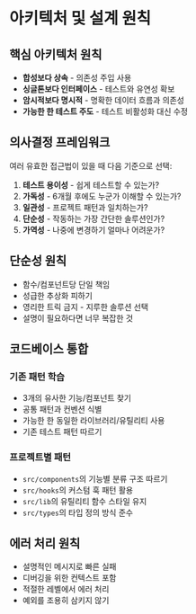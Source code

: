 # 아키텍처 및 설계 원칙

## 핵심 아키텍처 원칙

- **합성보다 상속** - 의존성 주입 사용
- **싱글톤보다 인터페이스** - 테스트와 유연성 확보
- **암시적보다 명시적** - 명확한 데이터 흐름과 의존성
- **가능한 한 테스트 주도** - 테스트 비활성화 대신 수정

## 의사결정 프레임워크

여러 유효한 접근법이 있을 때 다음 기준으로 선택:

1. **테스트 용이성** - 쉽게 테스트할 수 있는가?
2. **가독성** - 6개월 후에도 누군가 이해할 수 있는가?
3. **일관성** - 프로젝트 패턴과 일치하는가?
4. **단순성** - 작동하는 가장 간단한 솔루션인가?
5. **가역성** - 나중에 변경하기 얼마나 어려운가?

## 단순성 원칙

- 함수/컴포넌트당 단일 책임
- 성급한 추상화 피하기
- 영리한 트릭 금지 - 지루한 솔루션 선택
- 설명이 필요하다면 너무 복잡한 것

## 코드베이스 통합

### 기존 패턴 학습

- 3개의 유사한 기능/컴포넌트 찾기
- 공통 패턴과 컨벤션 식별
- 가능한 한 동일한 라이브러리/유틸리티 사용
- 기존 테스트 패턴 따르기

### 프로젝트별 패턴

- `src/components`의 기능별 분류 구조 따르기
- `src/hooks`의 커스텀 훅 패턴 활용
- `src/lib`의 유틸리티 함수 스타일 유지
- `src/types`의 타입 정의 방식 준수

## 에러 처리 원칙

- 설명적인 메시지로 빠른 실패
- 디버깅을 위한 컨텍스트 포함
- 적절한 레벨에서 에러 처리
- 예외를 조용히 삼키지 않기

